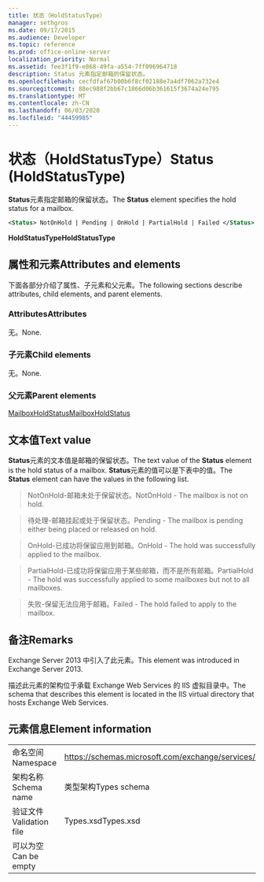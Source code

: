 ```yaml
---
title: 状态（HoldStatusType）
manager: sethgros
ms.date: 09/17/2015
ms.audience: Developer
ms.topic: reference
ms.prod: office-online-server
localization_priority: Normal
ms.assetid: fee3f1f9-e868-49fa-a554-7ff096964718
description: Status 元素指定邮箱的保留状态。
ms.openlocfilehash: cecfdfaf67b00b6f8cf02188e7a4df7062a732e4
ms.sourcegitcommit: 88ec988f2bb67c1866d06b361615f3674a24e795
ms.translationtype: MT
ms.contentlocale: zh-CN
ms.lasthandoff: 06/03/2020
ms.locfileid: "44459985"
---
```

# <a name="status-holdstatustype"></a><span data-ttu-id="351c5-103">状态（HoldStatusType）</span><span class="sxs-lookup"><span data-stu-id="351c5-103">Status (HoldStatusType)</span></span>

<span data-ttu-id="351c5-104">**Status**元素指定邮箱的保留状态。</span><span class="sxs-lookup"><span data-stu-id="351c5-104">The **Status** element specifies the hold status for a mailbox.</span></span> 
  
```XML
<Status> NotOnHold | Pending | OnHold | PartialHold | Failed </Status>
```

 <span data-ttu-id="351c5-105">**HoldStatusType**</span><span class="sxs-lookup"><span data-stu-id="351c5-105">**HoldStatusType**</span></span>
## <a name="attributes-and-elements"></a><span data-ttu-id="351c5-106">属性和元素</span><span class="sxs-lookup"><span data-stu-id="351c5-106">Attributes and elements</span></span>

<span data-ttu-id="351c5-107">下面各部分介绍了属性、子元素和父元素。</span><span class="sxs-lookup"><span data-stu-id="351c5-107">The following sections describe attributes, child elements, and parent elements.</span></span>
  
### <a name="attributes"></a><span data-ttu-id="351c5-108">Attributes</span><span class="sxs-lookup"><span data-stu-id="351c5-108">Attributes</span></span>

<span data-ttu-id="351c5-109">无。</span><span class="sxs-lookup"><span data-stu-id="351c5-109">None.</span></span>
  
### <a name="child-elements"></a><span data-ttu-id="351c5-110">子元素</span><span class="sxs-lookup"><span data-stu-id="351c5-110">Child elements</span></span>

<span data-ttu-id="351c5-111">无。</span><span class="sxs-lookup"><span data-stu-id="351c5-111">None.</span></span>
  
### <a name="parent-elements"></a><span data-ttu-id="351c5-112">父元素</span><span class="sxs-lookup"><span data-stu-id="351c5-112">Parent elements</span></span>

[<span data-ttu-id="351c5-113">MailboxHoldStatus</span><span class="sxs-lookup"><span data-stu-id="351c5-113">MailboxHoldStatus</span></span>](mailboxholdstatus.md)
  
## <a name="text-value"></a><span data-ttu-id="351c5-114">文本值</span><span class="sxs-lookup"><span data-stu-id="351c5-114">Text value</span></span>

<span data-ttu-id="351c5-115">**Status**元素的文本值是邮箱的保留状态。</span><span class="sxs-lookup"><span data-stu-id="351c5-115">The text value of the **Status** element is the hold status of a mailbox.</span></span> <span data-ttu-id="351c5-116">**Status**元素的值可以是下表中的值。</span><span class="sxs-lookup"><span data-stu-id="351c5-116">The **Status** element can have the values in the following list.</span></span> 
  
> <span data-ttu-id="351c5-117">NotOnHold-邮箱未处于保留状态。</span><span class="sxs-lookup"><span data-stu-id="351c5-117">NotOnHold - The mailbox is not on hold.</span></span>
    
> <span data-ttu-id="351c5-118">待处理-邮箱挂起或处于保留状态。</span><span class="sxs-lookup"><span data-stu-id="351c5-118">Pending - The mailbox is pending either being placed or released on hold.</span></span> 
    
> <span data-ttu-id="351c5-119">OnHold-已成功将保留应用到邮箱。</span><span class="sxs-lookup"><span data-stu-id="351c5-119">OnHold - The hold was successfully applied to the mailbox.</span></span> 
    
> <span data-ttu-id="351c5-120">PartialHold-已成功将保留应用于某些邮箱，而不是所有邮箱。</span><span class="sxs-lookup"><span data-stu-id="351c5-120">PartialHold - The hold was successfully applied to some mailboxes but not to all mailboxes.</span></span>
    
> <span data-ttu-id="351c5-121">失败-保留无法应用于邮箱。</span><span class="sxs-lookup"><span data-stu-id="351c5-121">Failed - The hold failed to apply to the mailbox.</span></span>
    
## <a name="remarks"></a><span data-ttu-id="351c5-122">备注</span><span class="sxs-lookup"><span data-stu-id="351c5-122">Remarks</span></span>

<span data-ttu-id="351c5-123">Exchange Server 2013 中引入了此元素。</span><span class="sxs-lookup"><span data-stu-id="351c5-123">This element was introduced in Exchange Server 2013.</span></span>
  
<span data-ttu-id="351c5-124">描述此元素的架构位于承载 Exchange Web Services 的 IIS 虚拟目录中。</span><span class="sxs-lookup"><span data-stu-id="351c5-124">The schema that describes this element is located in the IIS virtual directory that hosts Exchange Web Services.</span></span>
  
## <a name="element-information"></a><span data-ttu-id="351c5-125">元素信息</span><span class="sxs-lookup"><span data-stu-id="351c5-125">Element information</span></span>

|||
|:-----|:-----|
|<span data-ttu-id="351c5-126">命名空间</span><span class="sxs-lookup"><span data-stu-id="351c5-126">Namespace</span></span>  <br/> |https://schemas.microsoft.com/exchange/services/2006/types  <br/> |
|<span data-ttu-id="351c5-127">架构名称</span><span class="sxs-lookup"><span data-stu-id="351c5-127">Schema name</span></span>  <br/> |<span data-ttu-id="351c5-128">类型架构</span><span class="sxs-lookup"><span data-stu-id="351c5-128">Types schema</span></span>  <br/> |
|<span data-ttu-id="351c5-129">验证文件</span><span class="sxs-lookup"><span data-stu-id="351c5-129">Validation file</span></span>  <br/> |<span data-ttu-id="351c5-130">Types.xsd</span><span class="sxs-lookup"><span data-stu-id="351c5-130">Types.xsd</span></span>  <br/> |
|<span data-ttu-id="351c5-131">可以为空</span><span class="sxs-lookup"><span data-stu-id="351c5-131">Can be empty</span></span>  <br/> ||
   


